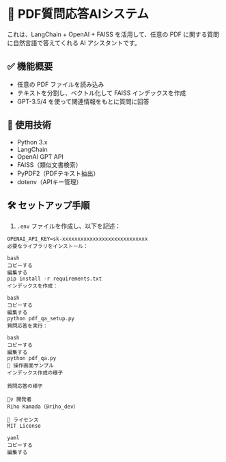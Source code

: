 # 📄 PDF質問応答AIシステム

これは、LangChain + OpenAI + FAISS を活用して、任意の PDF に関する質問に自然言語で答えてくれる AI アシスタントです。

## ✅ 機能概要

- 任意の PDF ファイルを読み込み
- テキストを分割し、ベクトル化して FAISS インデックスを作成
- GPT-3.5/4 を使って関連情報をもとに質問に回答

## 🧠 使用技術

- Python 3.x
- LangChain
- OpenAI GPT API
- FAISS（類似文書検索）
- PyPDF2（PDFテキスト抽出）
- dotenv（APIキー管理）

## 🛠 セットアップ手順

1. `.env` ファイルを作成し、以下を記述：

```env
OPENAI_API_KEY=sk-xxxxxxxxxxxxxxxxxxxxxxxxxxxx
必要なライブラリをインストール：

bash
コピーする
編集する
pip install -r requirements.txt
インデックスを作成：

bash
コピーする
編集する
python pdf_qa_setup.py
質問応答を実行：

bash
コピーする
編集する
python pdf_qa.py
📸 操作画面サンプル
インデックス作成の様子

質問応答の様子

🙋‍♀️ 開発者
Riho Kamada（@riho_dev）

📝 ライセンス
MIT License

yaml
コピーする
編集する







